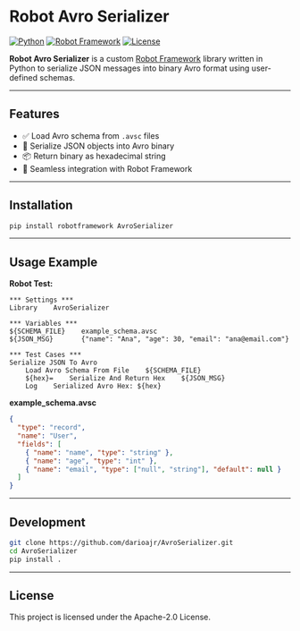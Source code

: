 
# Robot Avro Serializer

[![Python](https://img.shields.io/badge/python-3.7%2B-blue.svg)](https://www.python.org/)
[![Robot Framework](https://img.shields.io/badge/robot--framework-compatible-brightgreen.svg)](https://robotframework.org/)
[![License](https://img.shields.io/badge/license-MIT-blue.svg)](LICENSE)

**Robot Avro Serializer** is a custom [Robot Framework](https://robotframework.org/) library written in Python to serialize JSON messages into binary Avro format using user-defined schemas.

---

## Features

- ✅ Load Avro schema from `.avsc` files
- 🔄 Serialize JSON objects into Avro binary
- 📦 Return binary as hexadecimal string
- 🤖 Seamless integration with Robot Framework

---

## Installation

```bash
pip install robotframework AvroSerializer
```

---

## Usage Example

**Robot Test:**

```robot
*** Settings ***
Library    AvroSerializer

*** Variables ***
${SCHEMA_FILE}    example_schema.avsc
${JSON_MSG}       {"name": "Ana", "age": 30, "email": "ana@email.com"}

*** Test Cases ***
Serialize JSON To Avro
    Load Avro Schema From File    ${SCHEMA_FILE}
    ${hex}=    Serialize And Return Hex    ${JSON_MSG}
    Log    Serialized Avro Hex: ${hex}
```

**example_schema.avsc**

```json
{
  "type": "record",
  "name": "User",
  "fields": [
    { "name": "name", "type": "string" },
    { "name": "age", "type": "int" },
    { "name": "email", "type": ["null", "string"], "default": null }
  ]
}
```

---

## Development

```bash
git clone https://github.com/darioajr/AvroSerializer.git
cd AvroSerializer
pip install .
```

---

## License

This project is licensed under the Apache-2.0 License.
